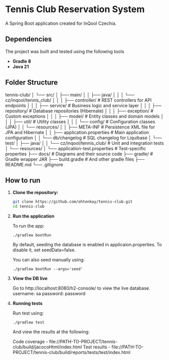 # Tennis Club Reservation System
A Spring Boot application created for InQool Czechia.

## Dependencies
The project was built and tested using the following tools
 - **Gradle 8**
 - **Java 21**

## Folder Structure
tennis-club/
│ └── src/
│       ├── main/
│       │ ├── java/
│       │ │     └── cz/inqool/tennis_club/
│       │ │             ├── controller/ # REST controllers for API endpoints
│       │ │             ├── service/ # Business logic and service layer
│       │ │             ├── repository/ # Database repositories (Hibernate)
│       │ │             ├── exception/ # Custom exceptions
│       │ │             ├── model/ # Entity classes and domain models
│       │ │             ├── util/ # Utility classes
│       │ │             └── config/ # Configuration classes (JPA)
│       │ └── resources/
│       │       ├── META-INF # Persistence XML file for JPA and Hibernate
│       │       ├── application.properties # Main application configuration
│       │       └── db/changelog # SQL changelog for Liquibase
│       └── test/
│           ├── java/
│           │      └── cz/inqool/tennis_club/ # Unit and integration tests
│           └── resources/
│                   └── application-test.properties # Test-specific properties
├── docs/ # Diagrams and their source code
├── gradle/ # Gradle wrapper JAR
├── build.gradle # And other gradle files
├── README.md
└── .gitignore

## How to run
1. **Clone the repository:**

    ```bash
    git clone https://github.com/ohtenkay/tennis-club.git
    cd tennis-club
    ```

2. **Run the application**

    To run the app:

    `./gradlew bootRun`

    By default, seeding the database is enabled in applicaion.properties.
    To disable it, set seedData=false.

    You can also seed manually using:

    `./gradlew bootRun --args='seed'`

3. **View the DB live**

    Go to http://localhost:8080/h2-console/ to view the live database.
    username: sa
    password: password

4. **Running tests**

    Run test using:

    `./gradlew test`

    And view the results at the following:

    Code coverage - file://PATH-TO-PROJECT/tennis-club/build/jacocoHtml/index.html
    Test results - file://PATH-TO-PROJECT/tennis-club/build/reports/tests/test/index.html

